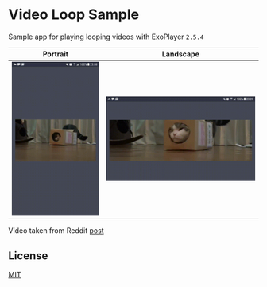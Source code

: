 Video Loop Sample
=================
Sample app for playing looping videos with ExoPlayer `2.5.4`

| Portrait  | Landscape |
| ------------- | ------------- |
|![alt portrait](https://raw.githubusercontent.com/adoankim/VideoLoopSample/develop/art/portrait.gif)|![alt landscape](https://raw.githubusercontent.com/adoankim/VideoLoopSample/develop/art/landscape.gif)|




Video taken from Reddit [post](https://www.reddit.com/r/gifs/comments/2vwzrb/all_aboard_the_cat_train/)

License
-------
[MIT](https://github.com/adoankim/VideoLoopSample/blob/master/LICENSE)